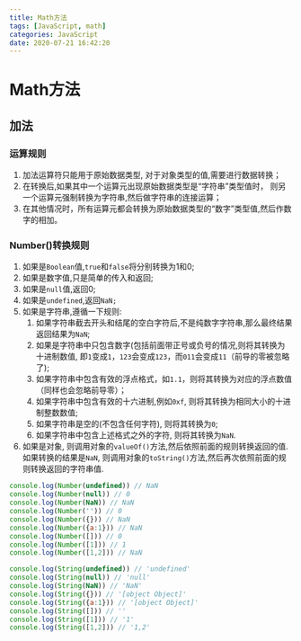 ```yaml
---
title: Math方法
tags: [JavaScript, math]
categories: JavaScript
date: 2020-07-21 16:42:20
---
```


# Math方法

## 加法

### 运算规则

1. 加法运算符只能用于原始数据类型, 对于对象类型的值,需要进行数据转换；
2. 在转换后,如果其中一个运算元出现原始数据类型是“字符串”类型值时， 则另一个运算元强制转换为字符串,然后做字符串的连接运算；
3. 在其他情况时，所有运算元都会转换为原始数据类型的“数字”类型值,然后作数字的相加。

### Number()转换规则

1. 如果是`Boolean`值,`true`和`false`将分别转换为1和0;
2. 如果是数字值,只是简单的传入和返回;
3. 如果是`null`值,返回0;
4. 如果是`undefined`,返回`NaN;`
5. 如果是字符串,遵循一下规则:
   1. 如果字符串截去开头和结尾的空白字符后,不是纯数字字符串,那么最终结果返回结果为`NaN`;
   2. 如果是字符串中只包含数字(包括前面带正号或负号的情况,则将其转换为十进制数值, 即`1`变成`1`，`123`会变成`123`，而`011`会变成`11`（前导的零被忽略了);
   3. 如果字符串中包含有效的浮点格式，如`1.1`，则将其转换为对应的浮点数值（同样也会忽略前导零）； 
   4. 如果字符串中包含有效的十六进制,例如`0xf`, 则将其转换为相同大小的十进制整数数值;
   5. 如果字符串是空的(不包含任何字符), 则将其转换为`0`;
   6. 如果字符串中包含上述格式之外的字符, 则将其转换为`NaN`.
6. 如果是对象, 则调用对象的`valueOf()`方法,然后依照前面的规则转换返回的值.如果转换的结果是`NaN`, 则调用对象的`toString()`方法,然后再次依照前面的规则转换返回的字符串值.

```javascript
console.log(Number(undefined)) // NaN
console.log(Number(null)) // 0
console.log(Number(NaN)) // NaN
console.log(Number('')) // 0
console.log(Number({})) // NaN
console.log(Number({a:1})) // NaN
console.log(Number([])) // 0
console.log(Number([1])) // 1
console.log(Number([1,2])) // NaN

console.log(String(undefined)) // 'undefined'
console.log(String(null)) // 'null'
console.log(String(NaN)) // 'NaN'
console.log(String({})) // '[object Object]'
console.log(String({a:1})) // '[object Object]'
console.log(String([])) // ''
console.log(String([1])) // '1'
console.log(String([1,2])) // '1,2'
```

<!-- more -->

